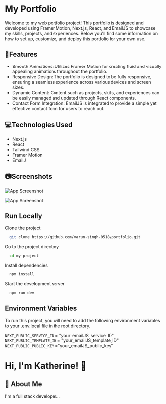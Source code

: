 
# My Portfolio
Welcome to my web portfolio project! This portfolio is designed and developed using Framer Motion, Next.js, React, and EmailJS to showcase my skills, projects, and experiences. Below you'll find some information on how to set up, customize, and deploy this portfolio for your own use.


## 🚀Features

- Smooth Animations: Utilizes Framer Motion for creating fluid and visually appealing animations throughout the portfolio.
- Responsive Design: The portfolio is designed to be fully responsive, ensuring a seamless experience across various devices and screen sizes.
- Dynamic Content: Content such as projects, skills, and experiences can be easily managed and updated through React components.
- Contact Form Integration: EmailJS is integrated to provide a simple yet effective contact form for users to reach out.


## 💻Technologies Used

- Next.js
- React
- Tailwind CSS
- Framer Motion
- EmailJ


## 📷Screenshots

![App Screenshot](https://i.postimg.cc/zfjQbXb3/Screenshot-2024-02-29-145223.png)

![App Screenshot](https://i.postimg.cc/WbwYf188/Screenshot-2024-02-29-145258.png)



## Run Locally

Clone the project

```bash
  git clone https://github.com/varun-singh-0518/portfolio.git
```

Go to the project directory

```bash
  cd my-project
```

Install dependencies

```bash
  npm install
```

Start the development server

```bash
  npm run dev
```


## Environment Variables

To run this project, you will need to add the following environment variables to your .env.local file in the root directory.

`NEXT_PUBLIC_SERVICE_ID` = "your_emailJS_service_ID"
`NEXT_PUBLIC_TEMPLATE_ID` = "your_emailJS_template_ID"
`NEXT_PUBLIC_PUBLIC_KEY` ="your_emailJS_public_key"


# Hi, I'm Katherine! 👋


## 🚀 About Me
I'm a full stack developer...

